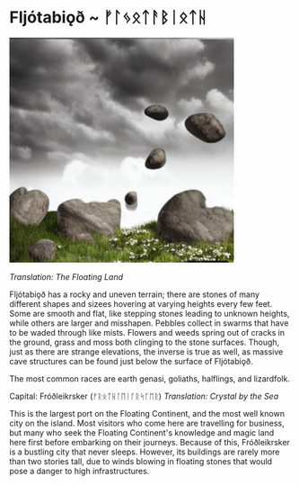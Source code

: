 # Fljótabiǫð ~ ᚠᛚᛃᛟᛏᚨᛒᛁᛟᛏᚺ

<img src="/assets/Images/Worlds/fljotabioth.png" width="400" height="400"/>

*Translation: The Floating Land*

Fljótabiǫð has a rocky and uneven terrain; there are stones of many different shapes and sizees hovering at varying heights every few feet. Some are smooth and flat, like stepping stones leading to unknown heights, while others are larger and misshapen. Pebbles collect in swarms that have to be waded through like mists. Flowers and weeds spring out of cracks in the ground, grass and moss both clinging to the stone surfaces. Though, just as there are strange elevations, the inverse is true as well, as massive cave structures can be found just below the surface of Fljótabiǫð.

The most common races are earth genasi, goliaths, halflings, and lizardfolk. 

Capital: Fróðleikrsker (ᚠᚱᛟᛏᚺᛚᛖᛁᚴᚱᛋᚴᛖᚱ)
*Translation: Crystal by the Sea*

This is the largest port on the Floating Continent, and the most well known city on the island. Most visitors who come here are travelling for business, but many who seek the Floating Continent's knowledge and magic land here first before embarking on their journeys. Because of this, Fróðleikrsker is a bustling city that never sleeps. However, its buildings are rarely more than two stories tall, due to winds blowing in floating stones that would pose a danger to high infrastructures. 